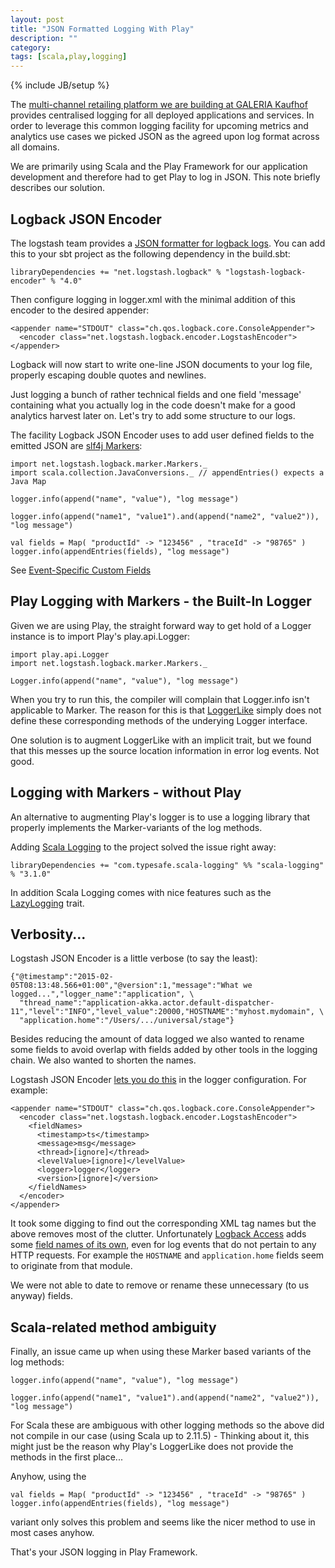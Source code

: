 ```yaml
---
layout: post
title: "JSON Formatted Logging With Play"
description: ""
category:
tags: [scala,play,logging]
---
```

{% include JB/setup %}

The [multi-channel retailing platform we are building at GALERIA Kaufhof](http://www.startplatz.de/event/galeria-sucht-hacker/) provides
centralised logging for all deployed applications and services. In order to leverage this common logging facility for 
upcoming metrics and analytics use cases we picked JSON as the agreed upon log format across all
domains.

We are primarily using Scala and the Play Framework for our application development and
therefore had to get Play to log in JSON. This note briefly describes our solution.

## Logback JSON Encoder

The logstash team provides a [JSON formatter for logback logs](https://github.com/logstash/logstash-logback-encoder). You can
add this to your sbt project as the following dependency in the build.sbt:

    libraryDependencies += "net.logstash.logback" % "logstash-logback-encoder" % "4.0"

Then configure logging in logger.xml with the minimal addition of this encoder to
the desired appender:

    <appender name="STDOUT" class="ch.qos.logback.core.ConsoleAppender">
      <encoder class="net.logstash.logback.encoder.LogstashEncoder">
    </appender>

Logback will now start to write one-line JSON documents to your log file, properly escaping double quotes
and newlines.

Just logging a bunch of rather technical fields and one field 'message' containing what you
actually log in the code doesn't make for a good analytics harvest later on. Let's try to
add some structure to our logs.

The facility Logback JSON Encoder uses to add user defined fields to the emitted JSON are
[slf4j Markers](http://slf4j.org/api/org/slf4j/Marker.html):

    import net.logstash.logback.marker.Markers._
    import scala.collection.JavaConversions._ // appendEntries() expects a Java Map
    
    logger.info(append("name", "value"), "log message")
    
    logger.info(append("name1", "value1").and(append("name2", "value2")), "log message")
    
    val fields = Map( "productId" -> "123456" , "traceId" -> "98765" )
    logger.info(appendEntries(fields), "log message")

See [Event-Specific Custom Fields](https://github.com/logstash/logstash-logback-encoder#loggingevent_custom_event)

## Play Logging with Markers - the Built-In Logger

Given we are using Play, the straight forward way to get hold of a Logger instance is
to import Play's play.api.Logger:

    import play.api.Logger
    import net.logstash.logback.marker.Markers._
    
    Logger.info(append("name", "value"), "log message")

When you try to run this, the compiler will complain that Logger.info isn't applicable to
Marker. The reason for this is that [LoggerLike](https://github.com/playframework/playframework/blob/master/framework/src/play/src/main/scala/play/api/Logger.scala#L15)
simply does not define these corresponding methods of the underying Logger interface.

One solution is to augment LoggerLike with an implicit trait, but we found that this messes up the
source location information in error log events. Not good.

## Logging with Markers - without Play

An alternative to augmenting Play's logger is to use a logging library that properly implements
the Marker-variants of the log methods.

Adding [Scala Logging](https://github.com/typesafehub/scala-logging) to the project solved the
issue right away:

    libraryDependencies += "com.typesafe.scala-logging" %% "scala-logging" % "3.1.0"

In addition Scala Logging comes with nice features such as the
[LazyLogging](https://github.com/typesafehub/scala-logging#using-scala-logging) trait.

## Verbosity...

Logstash JSON Encoder is a little verbose (to say the least):

    {"@timestamp":"2015-02-05T08:13:48.566+01:00","@version":1,"message":"What we logged...","logger_name":"application", \
      "thread_name":"application-akka.actor.default-dispatcher-11","level":"INFO","level_value":20000,"HOSTNAME":"myhost.mydomain", \
      "application.home":"/Users/.../universal/stage"}

Besides reducing the amount of data logged we also wanted to rename some fields to avoid
overlap with fields added by other tools in the logging chain. We also wanted to shorten
the names.

Logstash JSON Encoder [lets you do this](https://github.com/logstash/logstash-logback-encoder#custom_field_names)
 in the logger configuration. For example:

    <appender name="STDOUT" class="ch.qos.logback.core.ConsoleAppender">
      <encoder class="net.logstash.logback.encoder.LogstashEncoder">
        <fieldNames>
          <timestamp>ts</timestamp>
          <message>msg</message>
          <thread>[ignore]</thread>
          <levelValue>[ignore]</levelValue>
          <logger>logger</logger>
          <version>[ignore]</version>
        </fieldNames>
      </encoder>
    </appender>

It took some digging to find out the corresponding XML tag names but the above removes
most of the clutter.  Unfortunately [Logback Access](http://logback.qos.ch/access.html)
adds some [field names of its own](https://github.com/logstash/logstash-logback-encoder/blob/master/src/main/java/net/logstash/logback/fieldnames/LogstashAccessFieldNames.java),
even for log events that do not pertain to any HTTP requests. For example
the `HOSTNAME` and `application.home` fields seem to originate from that
module.

We were not able to date to remove or rename these unnecessary (to us anyway) fields.

## Scala-related method ambiguity

Finally, an issue came up when using these Marker based variants of the
log methods:

    logger.info(append("name", "value"), "log message")
    
    logger.info(append("name1", "value1").and(append("name2", "value2")), "log message")

For Scala these are ambiguous with other logging methods so the above did
not compile in our case (using Scala up to 2.11.5) - Thinking about it, this might just be the
reason why Play's LoggerLike does not provide the methods in the first place...

Anyhow, using the 

    val fields = Map( "productId" -> "123456" , "traceId" -> "98765" )
    logger.info(appendEntries(fields), "log message")

variant only solves this problem and seems like the nicer method to use
in most cases anyhow.

That's your JSON logging in Play Framework.




    
